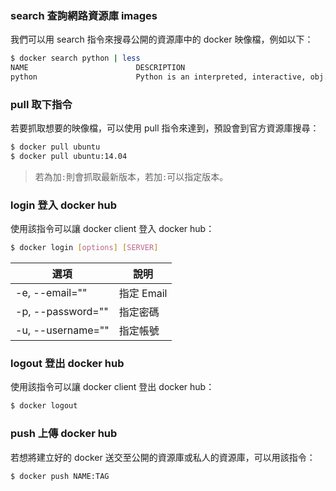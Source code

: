 ### search 查詢網路資源庫 images
我們可以用 search 指令來搜尋公開的資源庫中的 docker 映像檔，例如以下：
```sh
$ docker search python | less
NAME                        DESCRIPTION                                     STARS     OFFICIAL   AUTOMATED
python                      Python is an interpreted, interactive, obj...   449       [OK]
```

### pull 取下指令
若要抓取想要的映像檔，可以使用 pull 指令來達到，預設會到官方資源庫搜尋：
```sh
$ docker pull ubuntu
$ docker pull ubuntu:14.04
```
> 若為加```:```則會抓取最新版本，若加```:```可以指定版本。

### login 登入 docker hub
使用該指令可以讓 docker client 登入 docker hub：
```sh
$ docker login [options] [SERVER]
```

| 選項 | 說明 |
|------------|------|
| -e, --email="" | 指定 Email |
| -p, --password="" | 指定密碼 |
| -u, --username="" | 指定帳號 |

### logout 登出 docker hub
使用該指令可以讓 docker client 登出 docker hub：
```sh
$ docker logout
```

### push 上傳 docker hub
若想將建立好的 docker 送交至公開的資源庫或私人的資源庫，可以用該指令：
```sh
$ docker push NAME:TAG
```
